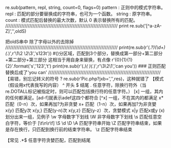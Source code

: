 re.sub(pattern, repl, string, count=0, flags=0)
pattern : 正则中的模式字符串。
repl : 匹配的部分要替换成的字符串，也可为一个函数。
string : 原字符串。
count : 模式匹配后替换的最大次数，默认 0 表示替换所有的匹配。
//////////////////////////////////////////////////////////////////////
print re.sub('[^a-zA-Z]','',oldS)

把oldS串中 除了字母以外的去除掉
//////////////////////////////////////////////////////////////////////
print(re.sub(r'(.*?)(\d+)(.*)',r'\1\2 \2\3','s123t'))
#()分区域，匹配到3个部分，替换成第一部分+第二部分+第二部分+第三部分
这相当于用自身来替换，有点像 r'{0}{1}{1}{2}'.format('s','123','t')
print(re.sub(r'(.*)( )(.*)',r'\3\2\1','can you')) ### 正则匹配替换后成了'you can'
//////////////////////////////////////////////////////////////////////
【易错，别忘记转义的符号
?		re.sub(r'Pic.php?jxb=','',res)，这种就错了
【模式（假设用x代表我写的内容）
^		开头
$		结尾
.		任意字符，除换行符外（当re.DOTALL标记被指定时，则可以匹配包括换行符的任意字符。）
[x]		一组，其内的任何都满足。[ad-f]就表示adef这四个都符合
[^x]		一组，不在其内的都满足
x*		匹配（0-n）次，如果再加?为非贪婪
x+		匹配（1-n）次，如果再加?为非贪婪
x{y}		匹配y次
x{y,}		匹配(y-n)次
x{y,z}		匹配(y-z）次，贪婪模式
x|y		匹配x或y
(x)		划分出来一组，见例子
\w		字母数字下划线
\W		非字母数字下划线
\s		匹配任意空白字符，等价于 [\t\n\r\f]
\S
\d
\D
\A		匹配字符串开始
\Z		匹配字符串结束，如果是存在换行，只匹配到换行前的结束字符串。
\z		匹配字符串结束

【常见
.*$		任意字符贪婪匹配，匹配到结尾
